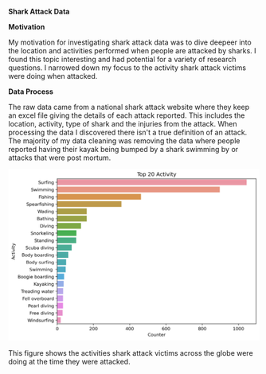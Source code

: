 **Shark Attack Data**

**Motivation**
  
  My motivation for investigating shark attack data was to dive deepeer into the location and activities performed when people are attacked by sharks. I found this topic interesting and had potential for a variety of research questions. I narrowed down my focus to the activity shark attack victims were doing when attacked.
  
 **Data Process**
 
 The raw data came from a national shark attack website where they keep an excel file giving the details of each attack reported. This includes the location, activity, type of shark and the injuries from the attack. When processing the data I discovered there isn't a true definition of an attack. The majority of my data cleaning was removing the data where people reported having their kayak being bumped by a shark swimming by or attacks that were post mortum. 
  

![International activies done when getting attacked by Sharks](https://raw.githubusercontent.com/Lauren-mcleod/DATA115-personal-data-set-/master/activityplot2.png)

This figure shows the activities shark attack victims across the globe were doing at the time they were attacked.
